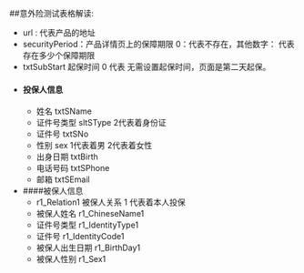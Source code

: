 ##意外险测试表格解读:
- url : 代表产品的地址 
- securityPeriod：产品详情页上的保障期限 0：代表不存在，其他数字： 代表存在多少个保障期限
- txtSubStart 起保时间 0 代表 无需设置起保时间，页面是第二天起保。
- #### 投保人信息
    - 姓名 txtSName
    - 证件号类型 sltSType 2代表着身份证
    - 证件号 txtSNo
    - 性别 sex 1代表着男 2代表着女性
    - 出身日期 txtBirth 
    - 电话号码 txtSPhone
    - 邮箱 txtSEmail
- ####被保人信息
    - r1_Relation1  被保人关系 1 代表着本人投保 
    -  被保人姓名 r1_ChineseName1
    - 证件号类型 r1_IdentityType1
    - 证件号 r1_IdentityCode1
    - 被保人出生日期  r1_BirthDay1
    - 被保人性别 r1_Sex1
    

 
 


   
 

